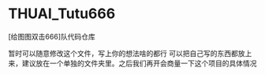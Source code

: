 # THUAI_Tutu666
[给图图双击666]队代码仓库

暂时可以随意修改这个文件，写上你的想法啥的都行
可以把自己写的东西都放上来，建议放在一个单独的文件夹里。之后我们再开会商量一下这个项目的具体情况
